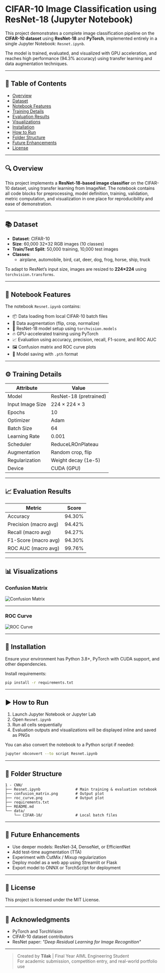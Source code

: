 # CIFAR-10 Image Classification using ResNet-18 (Jupyter Notebook)

This project demonstrates a complete image classification pipeline on the **CIFAR-10 dataset** using **ResNet-18** and **PyTorch**, implemented entirely in a single Jupyter Notebook: `Resnet.ipynb`.

The model is trained, evaluated, and visualized with GPU acceleration, and reaches high performance (94.3% accuracy) using transfer learning and data augmentation techniques.

---

## 📌 Table of Contents

- [Overview](#overview)
- [Dataset](#dataset)
- [Notebook Features](#notebook-features)
- [Training Details](#training-details)
- [Evaluation Results](#evaluation-results)
- [Visualizations](#visualizations)
- [Installation](#installation)
- [How to Run](#how-to-run)
- [Folder Structure](#folder-structure)
- [Future Enhancements](#future-enhancements)
- [License](#license)

---

## 🔍 Overview

This project implements a **ResNet-18-based image classifier** on the CIFAR-10 dataset, using transfer learning from ImageNet. The notebook contains all code blocks for preprocessing, model definition, training, validation, metric computation, and visualization in one place for reproducibility and ease of demonstration.

---

## 📚 Dataset

- **Dataset**: CIFAR-10
- **Size**: 60,000 32×32 RGB images (10 classes)
- **Train/Test Split**: 50,000 training, 10,000 test images
- **Classes**:
  - airplane, automobile, bird, cat, deer, dog, frog, horse, ship, truck

To adapt to ResNet’s input size, images are resized to **224×224** using `torchvision.transforms`.

---

## 🧠 Notebook Features

The notebook `Resnet.ipynb` contains:

- 📦 Data loading from local CIFAR-10 batch files
- 🔁 Data augmentation (flip, crop, normalize)
- 🧠 ResNet-18 model setup using `torchvision.models`
- 🔥 GPU-accelerated training using PyTorch
- 📈 Evaluation using accuracy, precision, recall, F1-score, and ROC AUC
- 🖼️ Confusion matrix and ROC curve plots
- 💾 Model saving with `.pth` format

---

## ⚙️ Training Details

| Attribute            | Value              |
|----------------------|--------------------|
| Model                | ResNet-18 (pretrained) |
| Input Image Size     | 224 × 224 × 3      |
| Epochs               | 10                 |
| Optimizer            | Adam               |
| Batch Size           | 64                 |
| Learning Rate        | 0.001              |
| Scheduler            | ReduceLROnPlateau  |
| Augmentation         | Random crop, flip  |
| Regularization       | Weight decay (1e-5)|
| Device               | CUDA (GPU)         |

---

## 📈 Evaluation Results

| Metric                  | Score     |
|--------------------------|-----------|
| Accuracy                 | 94.30%    |
| Precision (macro avg)    | 94.42%    |
| Recall (macro avg)       | 94.27%    |
| F1-Score (macro avg)     | 94.30%    |
| ROC AUC (macro avg)      | 99.76%    |

---

## 📊 Visualizations

### Confusion Matrix

![Confusion Matrix](confusion_matrix.png)

---

### ROC Curve

![ROC Curve](ROC_curve.png)

---

## 💾 Installation

Ensure your environment has Python 3.8+, PyTorch with CUDA support, and other dependencies.

Install requirements:

```bash
pip install -r requirements.txt
```

---

## ▶️ How to Run

1. Launch Jupyter Notebook or Jupyter Lab
2. Open `Resnet.ipynb`
3. Run all cells sequentially
4. Evaluation outputs and visualizations will be displayed inline and saved as PNGs

You can also convert the notebook to a Python script if needed:

```bash
jupyter nbconvert --to script Resnet.ipynb
```

---

## 📁 Folder Structure

```
1 - CNN/
├── Resnet.ipynb                # Main training & evaluation notebook
├── confusion_matrix.png        # Output plot
├── roc_curve.png               # Output plot
├── requirements.txt
├── README.md
└── data/
    └── CIFAR-10/               # Local batch files
```

---

## 🔮 Future Enhancements

- Use deeper models: ResNet-34, DenseNet, or EfficientNet
- Add test-time augmentation (TTA)
- Experiment with CutMix / Mixup regularization
- Deploy model as a web app using Streamlit or Flask
- Export model to ONNX or TorchScript for deployment

---

## 📜 License

This project is licensed under the MIT License.

---

## 🤝 Acknowledgments

- PyTorch and TorchVision
- CIFAR-10 dataset contributors
- ResNet paper: *"Deep Residual Learning for Image Recognition"*

---

> Created by **Tilak** | Final Year AIML Engineering Student  
> For academic submission, competition entry, and real-world portfolio use